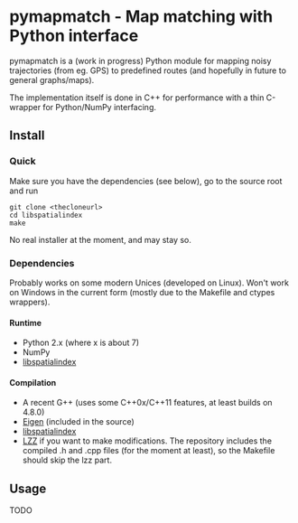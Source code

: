 # pymapmatch - Map matching with Python interface

pymapmatch is a (work in progress) Python module for mapping
noisy trajectories (from eg. GPS) to predefined routes
(and hopefully in future to general graphs/maps).

The implementation itself is done in C++ for performance with
a thin C-wrapper for Python/NumPy interfacing.

## Install
### Quick
Make sure you have the dependencies (see below), go to the source root and run
	
	git clone <thecloneurl>
	cd libspatialindex
	make

No real installer at the moment, and may stay so.

### Dependencies
Probably works on some modern Unices (developed on Linux).
Won't work on Windows in the current form (mostly due to the Makefile and
ctypes wrappers).

#### Runtime
* Python 2.x (where x is about 7)
* NumPy
* [libspatialindex](http://libspatialindex.github.io/)

#### Compilation
* A recent G++ (uses some C++0x/C++11 features, at least builds on 4.8.0)
* [Eigen](http://eigen.tuxfamily.org) (included in the source)
* [libspatialindex](http://libspatialindex.github.io/)
* [LZZ](http://www.lazycplusplus.com/) if you want to make modifications.
  The repository includes the compiled .h and .cpp files (for the moment at least),
  so the Makefile should skip the lzz part.


## Usage

TODO
